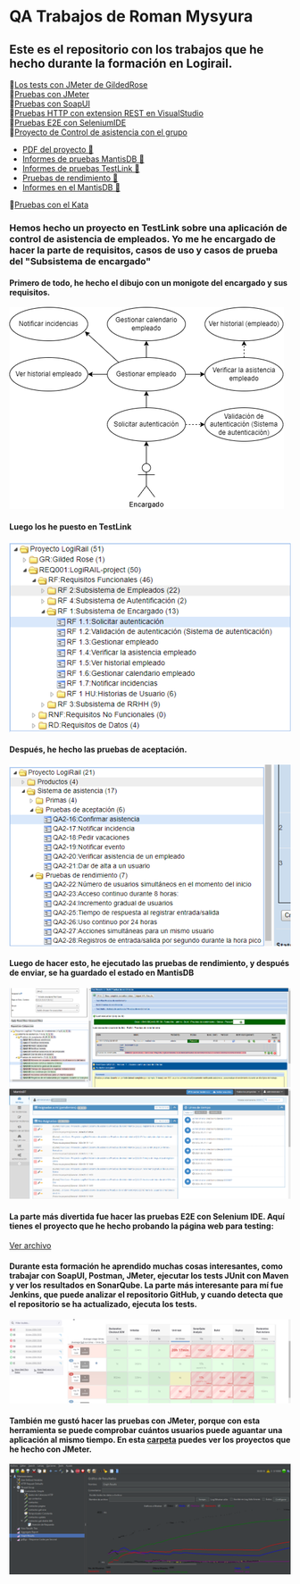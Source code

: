 # QA Trabajos de Roman Mysyura

## Este es el repositorio con los trabajos que he hecho durante la formación en Logirail.


📁[Los tests con JMeter de GildedRose](https://github.com/RomanMysyura/GildedRoseQA-JUnit/tree/master/GildedRoseTestROMAN)  
📁[Pruebas con JMeter](https://github.com/RomanMysyura/GildedRoseQA-JUnit/tree/master/Apache%20JMETER)  
📁[Pruebas con SoapUI](https://github.com/RomanMysyura/GildedRoseQA-JUnit/tree/master/Proyectos%20SoapUI)  
📁[Pruebas HTTP con extension REST en VisualStudio](https://github.com/RomanMysyura/GildedRoseQA-JUnit/tree/master/Pruebas%20HTTP%20con%20REST)  
📁[Pruebas E2E con SeleniumIDE](https://github.com/RomanMysyura/GildedRoseQA-JUnit/tree/master/Selenium%20IDE)  
📁[Proyecto de Control de asistencia con el grupo](https://github.com/RomanMysyura/GildedRoseQA-JUnit/tree/master/TestLink)  
+ [PDF del proyecto 📃](https://github.com/RomanMysyura/GildedRoseQA-JUnit/blob/master/TestLink/Sistema%20de%20asistencias.pdf)  
+ [Informes de pruebas MantisDB 📝](https://github.com/RomanMysyura/GildedRoseQA-JUnit/tree/master/TestLink/Informes%20de%20pruebas%20MantisDB)  
+ [Informes de pruebas TestLink 📝](https://github.com/RomanMysyura/GildedRoseQA-JUnit/tree/master/TestLink/Informes%20de%20pruebas%20TestLink)  
+ [Pruebas de rendimiento 📝](https://github.com/RomanMysyura/GildedRoseQA-JUnit/tree/master/TestLink/Pruebas%20de%20rendimiento%20TestLink)  
+ [Informes en el MantisDB 📝](https://github.com/RomanMysyura/GildedRoseQA-JUnit/tree/master/MantisDB)  

📁[Pruebas con el Kata](https://github.com/RomanMysyura/GildedRoseQA-JUnit/tree/master/Kata)  

### Hemos hecho un proyecto en TestLink sobre una aplicación de control de asistencia de empleados. Yo me he encargado de hacer la parte de requisitos, casos de uso y casos de prueba del "Subsistema de encargado"

#### Primero de todo, he hecho el dibujo con un monigote del encargado y sus requisitos.

![Los requisitos que he echo](img/encargado.png)

#### Luego los he puesto en TestLink

![Los requisitos que he echo](img/Captura001.png)

#### Después, he hecho las pruebas de aceptación.

![Los pruebas de aceptacion](img/Captura002.png)

#### Luego de hacer esto, he ejecutado las pruebas de rendimiento, y después de enviar, se ha guardado el estado en MantisDB

![Los pruebas de aceptacion](img/Captura003.png)
![Los pruebas de aceptacion](img/Captura004.png)

#### La parte más divertida fue hacer las pruebas E2E con Selenium IDE. Aquí tienes el proyecto que he hecho probando la página web para testing:

[Ver archivo](https://github.com/RomanMysyura/GildedRoseQA-JUnit/blob/master/Selenium%20IDE/Pruebas%20E2E.side)

#### Durante esta formación he aprendido muchas cosas interesantes, como trabajar con SoapUI, Postman, JMeter, ejecutar los tests JUnit con Maven y ver los resultados en SonarQube. La parte más interesante para mí fue Jenkins, que puede analizar el repositorio GitHub, y cuando detecta que el repositorio se ha actualizado, ejecuta los tests.

![Img](img/Captura005.png)

#### También me gustó hacer las pruebas con JMeter, porque con esta herramienta se puede comprobar cuántos usuarios puede aguantar una aplicación al mismo tiempo. En esta [carpeta](https://github.com/RomanMysyura/GildedRoseQA-JUnit/tree/master/Apache%20JMETER) puedes ver los proyectos que he hecho con JMeter.

![Img](img/Captura006.png)